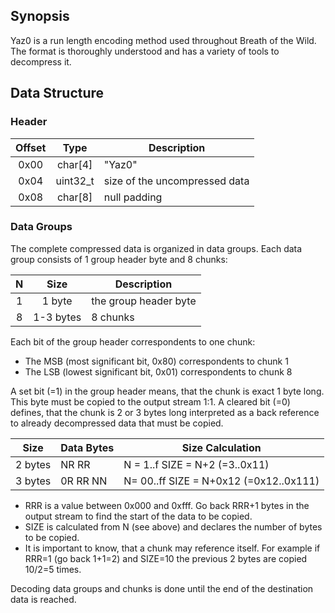 ## Synopsis

Yaz0 is a run length encoding method used throughout Breath of the Wild. The
format is thoroughly understood and has a variety of tools to decompress it.

## Data Structure

### Header

| Offset |   Type   | Description                   |
|:------:|:--------:|-------------------------------|
|  0x00  |  char[4] | "Yaz0"                        |
|  0x04  | uint32_t | size of the uncompressed data |
|  0x08  |  char[8] | null padding                  |

### Data Groups

The complete compressed data is organized in data groups. Each data group
consists of 1 group header byte and 8 chunks:

| N |    Size   | Description                   |
|:-:|:---------:|-------------------------------|
| 1 |   1 byte  | the group header byte         |
| 8 | 1-3 bytes | 8 chunks                      |

Each bit of the group header correspondents to one chunk:
* The MSB (most significant bit, 0x80) correspondents to chunk 1
* The LSB (lowest significant bit, 0x01) correspondents to chunk 8

A set bit (=1) in the group header means, that the chunk is exact 1 byte long. This byte must be copied to the output stream 1:1. A cleared bit (=0) defines, that the chunk is 2 or 3 bytes long interpreted as a back reference to already decompressed data that must be copied.

| Size    | Data Bytes | Size Calculation                        |
|---------|------------|-----------------------------------------|
| 2 bytes | NR RR      | N = 1..f   SIZE = N+2 (=3..0x11)        |
| 3 bytes | 0R RR NN   | N= 00..ff  SIZE = N+0x12 (=0x12..0x111) |

* RRR is a value between 0x000 and 0xfff. Go back RRR+1 bytes in the output stream to find the start of the data to be copied.
* SIZE is calculated from N (see above) and declares the number of bytes to be copied.
* It is important to know, that a chunk may reference itself. For example if RRR=1 (go back 1+1=2) and SIZE=10 the previous 2 bytes are copied 10/2=5 times.

Decoding data groups and chunks is done until the end of the destination data is reached.
